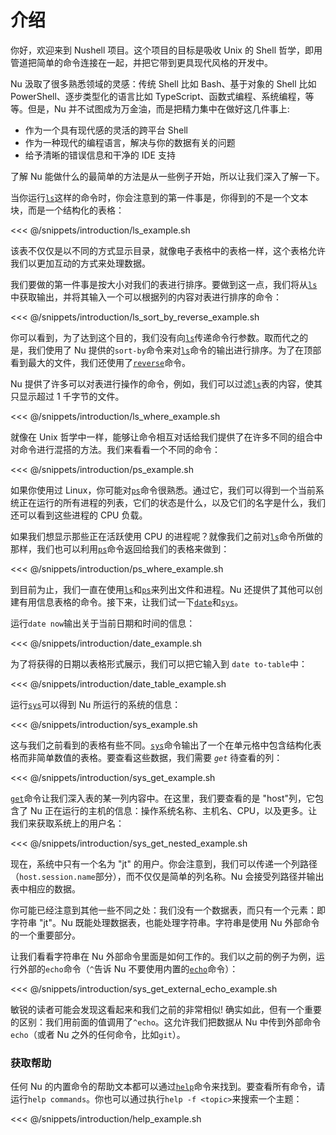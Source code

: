 # 介绍

你好，欢迎来到 Nushell 项目。这个项目的目标是吸收 Unix 的 Shell 哲学，即用管道把简单的命令连接在一起，并把它带到更具现代风格的开发中。

Nu 汲取了很多熟悉领域的灵感：传统 Shell 比如 Bash、基于对象的 Shell 比如 PowerShell、逐步类型化的语言比如 TypeScript、函数式编程、系统编程，等等。但是，Nu 并不试图成为万金油，而是把精力集中在做好这几件事上:

- 作为一个具有现代感的灵活的跨平台 Shell
- 作为一种现代的编程语言，解决与你的数据有关的问题
- 给予清晰的错误信息和干净的 IDE 支持

了解 Nu 能做什么的最简单的方法是从一些例子开始，所以让我们深入了解一下。

当你运行[`ls`](/book/commands/ls.md)这样的命令时，你会注意到的第一件事是，你得到的不是一个文本块，而是一个结构化的表格：

<<< @/snippets/introduction/ls_example.sh

该表不仅仅是以不同的方式显示目录，就像电子表格中的表格一样，这个表格允许我们以更加互动的方式来处理数据。

我们要做的第一件事是按大小对我们的表进行排序。要做到这一点，我们将从[`ls`](/book/commands/ls.md)中获取输出，并将其输入一个可以根据列的内容对表进行排序的命令：

<<< @/snippets/introduction/ls_sort_by_reverse_example.sh

你可以看到，为了达到这个目的，我们没有向[`ls`](/book/commands/ls.md)传递命令行参数。取而代之的是，我们使用了 Nu 提供的`sort-by`命令来对[`ls`](/book/commands/ls.md)命令的输出进行排序。为了在顶部看到最大的文件，我们还使用了[`reverse`](/book/commands/reverse.md)命令。

Nu 提供了许多可以对表进行操作的命令，例如，我们可以过滤[`ls`](/book/commands/ls.md)表的内容，使其只显示超过 1 千字节的文件。

<<< @/snippets/introduction/ls_where_example.sh

就像在 Unix 哲学中一样，能够让命令相互对话给我们提供了在许多不同的组合中对命令进行混搭的方法。我们来看看一个不同的命令：

<<< @/snippets/introduction/ps_example.sh

如果你使用过 Linux，你可能对[`ps`](/book/commands/ps.md)命令很熟悉。通过它，我们可以得到一个当前系统正在运行的所有进程的列表，它们的状态是什么，以及它们的名字是什么，我们还可以看到这些进程的 CPU 负载。

如果我们想显示那些正在活跃使用 CPU 的进程呢？就像我们之前对[`ls`](/book/commands/ls.md)命令所做的那样，我们也可以利用[`ps`](/book/commands/ps.md)命令返回给我们的表格来做到：

<<< @/snippets/introduction/ps_where_example.sh

到目前为止，我们一直在使用[`ls`](/book/commands/ls.md)和[`ps`](/book/commands/ps.md)来列出文件和进程。Nu 还提供了其他可以创建有用信息表格的命令。接下来，让我们试一下[`date`](/book/commands/date.md)和[`sys`](/book/commands/sys.md)。

运行`date now`输出关于当前日期和时间的信息：

<<< @/snippets/introduction/date_example.sh

为了将获得的日期以表格形式展示，我们可以把它输入到 `date to-table`中：

<<< @/snippets/introduction/date_table_example.sh

运行[`sys`](/book/commands/sys.md)可以得到 Nu 所运行的系统的信息：

<<< @/snippets/introduction/sys_example.sh

这与我们之前看到的表格有些不同。[`sys`](/book/commands/sys.md)命令输出了一个在单元格中包含结构化表格而非简单数值的表格。要查看这些数据，我们需要 _`get`_ 待查看的列：

<<< @/snippets/introduction/sys_get_example.sh

[`get`](/book/commands/get.md)命令让我们深入表的某一列内容中。在这里，我们要查看的是 "host"列，它包含了 Nu 正在运行的主机的信息：操作系统名称、主机名、CPU，以及更多。让我们来获取系统上的用户名：

<<< @/snippets/introduction/sys_get_nested_example.sh

现在，系统中只有一个名为 "jt" 的用户。你会注意到，我们可以传递一个列路径（`host.session.name`部分），而不仅仅是简单的列名称。Nu 会接受列路径并输出表中相应的数据。

你可能已经注意到其他一些不同之处：我们没有一个数据表，而只有一个元素：即字符串 "jt"。Nu 既能处理数据表，也能处理字符串。字符串是使用 Nu 外部命令的一个重要部分。

让我们看看字符串在 Nu 外部命令里面是如何工作的。我们以之前的例子为例，运行外部的`echo`命令（`^`告诉 Nu 不要使用内置的[`echo`](/book/commands/echo.md)命令）：

<<< @/snippets/introduction/sys_get_external_echo_example.sh

敏锐的读者可能会发现这看起来和我们之前的非常相似! 确实如此，但有一个重要的区别：我们用前面的值调用了`^echo`。这允许我们把数据从 Nu 中传到外部命令`echo`（或者 Nu 之外的任何命令，比如`git`）。

### 获取帮助

任何 Nu 的内置命令的帮助文本都可以通过[`help`](/book/commands/help.md)命令来找到。要查看所有命令，请运行`help commands`。你也可以通过执行`help -f <topic>`来搜索一个主题：

<<< @/snippets/introduction/help_example.sh
